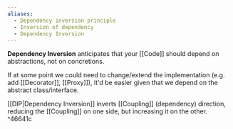```yaml
---
aliases:
  - Dependency inversion principle
  - Inversion of dependency
  - Dependency Inversion
---
```

**Dependency Inversion** anticipates that your [[Code]] should depend on abstractions, not on concretions. 

If at some point we could need to change/extend the implementation (e.g. add [[Decorator]], [[Proxy]]), it'd be easier given that we depend on the abstract class/interface. 

[[DIP|Dependency Inversion]] inverts [[Coupling]] (dependency) direction, reducing the [[Coupling]] on one side, but increasing it on the other. ^46641c